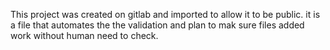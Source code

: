 This project was created on gitlab and imported to allow it to be public. it is a file that automates the the validation and plan to mak sure files added work without human need to check.
